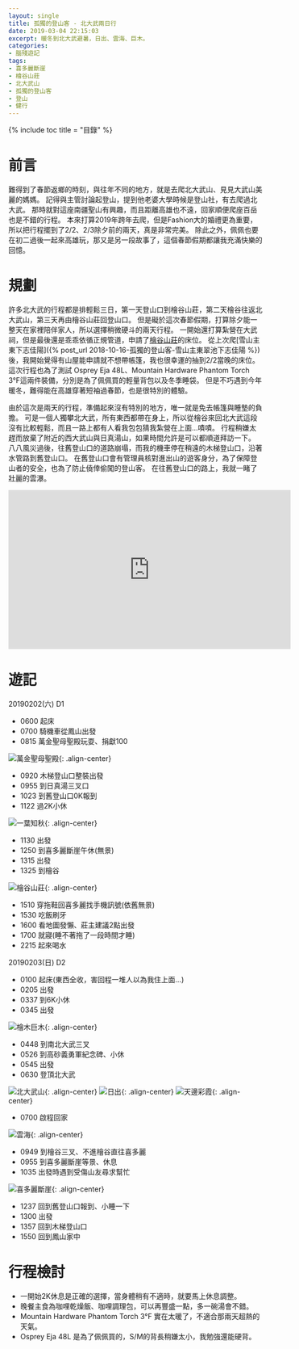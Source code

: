 ```yaml
---
layout: single
title: 孤獨的登山客 - 北大武兩日行
date: 2019-03-04 22:15:03
excerpt: 暖冬到北大武避暑，日出、雲海、巨木。
categories:
- 腦殘遊記
tags:
- 喜多麗斷崖
- 檜谷山莊
- 北大武山
- 孤獨的登山客
- 登山
- 健行
---
```


{% include toc title = "目錄" %}

# 前言
難得到了春節返鄉的時刻，與往年不同的地方，就是去爬北大武山、見見大武山美麗的媽媽。
記得與主管討論起登山，提到他老婆大學時候是登山社，有去爬過北大武。
那時就對這座南疆聖山有興趣，而且距離高雄也不遠，回家順便爬座百岳也是不錯的行程。
本來打算2019年跨年去爬，但是Fashion大的婚禮更為重要，所以把行程擺到了2/2、2/3除夕前的兩天，真是非常完美。
除此之外，佩佩也要在初二過後一起來高雄玩，那又是另一段故事了，這個春節假期都讓我充滿快樂的回憶。

# 規劃
許多北大武的行程都是排輕鬆三日，第一天登山口到檜谷山莊，第二天檜谷往返北大武山，第三天再由檜谷山莊回登山口。
但是礙於這次春節假期，打算除夕能一整天在家裡陪伴家人，所以選擇稍微硬斗的兩天行程。
一開始還打算紮營在大武祠，但是最後還是乖乖依循正規管道，申請了[檜谷山莊](https://kgonline.forest.gov.tw/)的床位。
從上次爬[雪山主東下志佳陽]({% post_url 2018-10-16-孤獨的登山客-雪山主東翠池下志佳陽 %})後，我開始覺得有山屋能申請就不想帶帳篷，我也很幸運的抽到2/2當晚的床位。
這次行程也為了測試 Osprey Eja 48L、Mountain Hardware Phantom Torch 3°F這兩件裝備，分別是為了佩佩買的輕量背包以及冬季睡袋。
但是不巧遇到今年暖冬，難得能在高雄穿著短袖過春節，也是很特別的體驗。

由於這次是兩天的行程，準備起來沒有特別的地方，唯一就是免去帳篷與睡墊的負擔。
可是一個人獨攀北大武，所有東西都帶在身上，所以從檜谷來回北大武這段沒有比較輕鬆，而且一路上都有人看我包包猜我紮營在上面...嘖嘖。
行程稍嫌太趕而放棄了附近的西大武山與日真湯山，如果時間允許是可以都順道拜訪一下。
八八風災過後，往舊登山口的道路崩塌，而我的機車停在稍遠的木梯登山口，沿著水管路到舊登山口。
在舊登山口會有管理員核對進出山的遊客身分，為了保障登山者的安全，也為了防止僥倖偷闖的登山客。
在往舊登山口的路上，我就一睹了壯麗的雲瀑。

<p style="text-align: center;"><iframe width="560" height="315" src="https://www.youtube.com/embed/gvrPV7ra830" frameborder="0" allow="accelerometer; autoplay; encrypted-media; gyroscope; picture-in-picture" allowfullscreen></iframe></p>

# 遊記

20190202(六) D1
- 0600 起床
- 0700 騎機車從鳳山出發
- 0815 萬金聖母聖殿玩耍、捐獻100

![萬金聖母聖殿](/assets/images/album/2019-03-05-孤獨的登山客-北大武兩日行/P1010914.JPG){: .align-center}

- 0920 木梯登山口整裝出發
- 0955 到日真湯三叉口
- 1023 到舊登山口0K報到
- 1122 過2K小休

![一葉知秋](/assets/images/album/2019-03-05-孤獨的登山客-北大武兩日行/P1010931.JPG){: .align-center}

- 1130 出發
- 1250 到喜多麗斷崖午休(無景)
- 1315 出發
- 1325 到檜谷

![檜谷山莊](/assets/images/album/2019-03-05-孤獨的登山客-北大武兩日行/P1010947.JPG){: .align-center}

- 1510 穿拖鞋回喜多麗找手機訊號(依舊無景)
- 1530 吃飯刷牙
- 1600 看地圖發懶、莊主建議2點出發
- 1700 就寢(睡不著拖了一段時間才睡)
- 2215 起來喝水

20190203(日) D2
- 0100 起床(東西全收，害回程一堆人以為我住上面...)
- 0205 出發
- 0337 到6K小休
- 0345 出發

![檜木巨木](/assets/images/album/2019-03-05-孤獨的登山客-北大武兩日行/P1020007.JPG){: .align-center}

- 0448 到南北大武三叉
- 0526 到高砂義勇軍紀念碑、小休
- 0545 出發
- 0630 登頂北大武

![北大武山](/assets/images/album/2019-03-05-孤獨的登山客-北大武兩日行/P1010979.JPG){: .align-center}
![日出](/assets/images/album/2019-03-05-孤獨的登山客-北大武兩日行/P1010987.JPG){: .align-center}
![天邊彩霞](/assets/images/album/2019-03-05-孤獨的登山客-北大武兩日行/P1010980.JPG){: .align-center}

- 0700 啟程回家

![雲海](/assets/images/album/2019-03-05-孤獨的登山客-北大武兩日行/P1010997.JPG){: .align-center}

- 0949 到檜谷三叉、不進檜谷直往喜多麗
- 0955 到喜多麗斷崖等景、休息
- 1035 出發時遇到受傷山友尋求幫忙

![喜多麗斷崖](/assets/images/album/2019-03-05-孤獨的登山客-北大武兩日行/P1020017.JPG){: .align-center}

- 1237 回到舊登山口報到、小睡一下
- 1300 出發
- 1357 回到木梯登山口
- 1550 回到鳳山家中

# 行程檢討
- 一開始2K休息是正確的選擇，當身體稍有不適時，就要馬上休息調整。
- 晚餐主食為咖哩乾燥飯、咖哩調理包，可以再豐盛一點，多一碗湯會不錯。
- Mountain Hardware Phantom Torch 3°F 實在太暖了，不適合那兩天超熱的天氣。
- Osprey Eja 48L 是為了佩佩買的，S/M的背長稍嫌太小，我勉強還能硬背。
